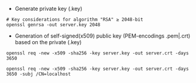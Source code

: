 

* Generate private key (.key)

```
# Key considerations for algorithm "RSA" ≥ 2048-bit
openssl genrsa -out server.key 2048
```

* Generation of self-signed(x509) public key (PEM-encodings .pem|.crt) based on the private (.key)

```
openssl req -new -x509 -sha256 -key server.key -out server.crt -days 3650

openssl req -new -x509 -sha256 -key server.key -out server.crt -days 3650 -subj /CN=localhost
```


